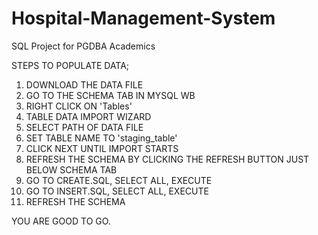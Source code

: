 # Hospital-Management-System
SQL Project for PGDBA Academics

STEPS TO POPULATE DATA;
1. DOWNLOAD THE DATA FILE
2. GO TO THE SCHEMA TAB IN MYSQL WB 
3. RIGHT CLICK ON 'Tables'
4. TABLE DATA IMPORT WIZARD
5. SELECT PATH OF DATA FILE
6. SET TABLE NAME TO 'staging_table'
7. CLICK NEXT UNTIL IMPORT STARTS
8. REFRESH THE SCHEMA BY CLICKING THE REFRESH BUTTON JUST BELOW SCHEMA TAB
9. GO TO CREATE.SQL, SELECT ALL, EXECUTE
10. GO TO INSERT.SQL, SELECT ALL, EXECUTE
11. REFRESH THE SCHEMA


YOU ARE GOOD TO GO.
